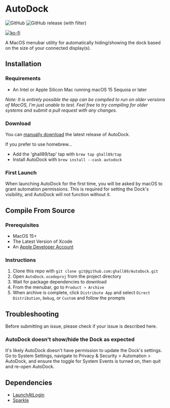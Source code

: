 # AutoDock

![GitHub](https://img.shields.io/github/license/ghall89/AutoDock) ![GitHub release (with filter)](https://img.shields.io/github/v/release/ghall89/AutoDock)

[![ko-fi](https://ko-fi.com/img/githubbutton_sm.svg)](https://ko-fi.com/T6T66ELM7)

A MacOS menubar utility for automatically hiding/showing the dock based on the size of your connected display(s).

## Installation

### Requirements

- An Intel or Apple Silicon Mac running macOS 15 Sequoia or later

_Note: It is entirely possible the app can be compiled to run on older versions of MacOS, I'm just unable to test. Feel free to try compiling for older systems and submit a pull request with any changes._

### Download

You can [manually download](https://github.com/ghall89/AutoDock/releases) the latest release of AutoDock.

If you prefer to use homebrew...

- Add the 'ghall89/tap' tap with `brew tap ghall89/tap`
- Install AutoDock with `brew install --cask autodock`

### First Launch

When launching AutoDock for the first time, you will be asked by macOS to grant automation permissions. This is required for setting the Dock's visibility, and AutoDock will not function without it.

## Compile From Source

### Prerequisites

- MacOS 15+
- The Latest Version of Xcode
- An [Apple Developer Account](https://developer.apple.com)

### Instructions

1. Clone this repo with `git clone git@github.com:ghall89/AutoDock.git`
2. Open `AutoDock.xcodeproj` from the project directory
3. Wait for package dependencies to download
4. From the menubar, go to `Product → Archive`
5. When archive is complete, click `Distribute App` and select `Direct Distribution`, `Debug`, or `Custom` and follow the prompts

## Troubleshooting

Before submitting an issue, please check if your issue is described here.

### AutoDock doesn't show/hide the Dock as expected

It's likely AutoDock doesn't have permission to update the Dock's settings. Go to System Settings, navigate to Privacy & Security > Automation > AutoDock, and ensure the toggle for System Events is turned on, then quit and re-open AutoDock.

## Dependencies

- [LaunchAtLogin](https://github.com/sindresorhus/LaunchAtLogin-Modern)
- [Sparkle](https://github.com/sparkle-project/Sparkle)

